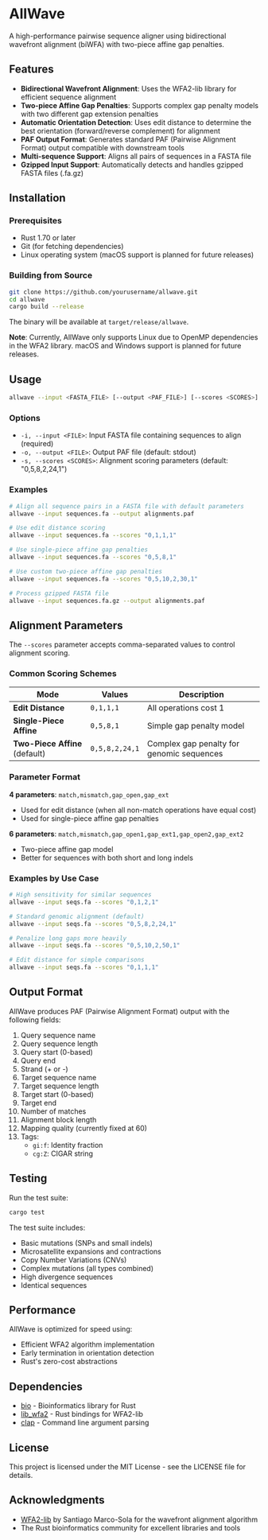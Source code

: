 # AllWave

A high-performance pairwise sequence aligner using bidirectional wavefront alignment (biWFA) with two-piece affine gap penalties.

## Features

- **Bidirectional Wavefront Alignment**: Uses the WFA2-lib library for efficient sequence alignment
- **Two-piece Affine Gap Penalties**: Supports complex gap penalty models with two different gap extension penalties
- **Automatic Orientation Detection**: Uses edit distance to determine the best orientation (forward/reverse complement) for alignment
- **PAF Output Format**: Generates standard PAF (Pairwise Alignment Format) output compatible with downstream tools
- **Multi-sequence Support**: Aligns all pairs of sequences in a FASTA file
- **Gzipped Input Support**: Automatically detects and handles gzipped FASTA files (.fa.gz)

## Installation

### Prerequisites

- Rust 1.70 or later
- Git (for fetching dependencies)
- Linux operating system (macOS support is planned for future releases)

### Building from Source

```bash
git clone https://github.com/yourusername/allwave.git
cd allwave
cargo build --release
```

The binary will be available at `target/release/allwave`.

**Note**: Currently, AllWave only supports Linux due to OpenMP dependencies in the WFA2 library. macOS and Windows support is planned for future releases.

## Usage

```bash
allwave --input <FASTA_FILE> [--output <PAF_FILE>] [--scores <SCORES>]
```

### Options

- `-i, --input <FILE>`: Input FASTA file containing sequences to align (required)
- `-o, --output <FILE>`: Output PAF file (default: stdout)
- `-s, --scores <SCORES>`: Alignment scoring parameters (default: "0,5,8,2,24,1")

### Examples

```bash
# Align all sequence pairs in a FASTA file with default parameters
allwave --input sequences.fa --output alignments.paf

# Use edit distance scoring
allwave --input sequences.fa --scores "0,1,1,1"

# Use single-piece affine gap penalties
allwave --input sequences.fa --scores "0,5,8,1"

# Use custom two-piece affine gap penalties
allwave --input sequences.fa --scores "0,5,10,2,30,1"

# Process gzipped FASTA file
allwave --input sequences.fa.gz --output alignments.paf
```

## Alignment Parameters

The `--scores` parameter accepts comma-separated values to control alignment scoring.

### Common Scoring Schemes

| Mode | Values | Description |
|------|--------|-------------|
| **Edit Distance** | `0,1,1,1` | All operations cost 1 |
| **Single-Piece Affine** | `0,5,8,1` | Simple gap penalty model |
| **Two-Piece Affine** (default) | `0,5,8,2,24,1` | Complex gap penalty for genomic sequences |

### Parameter Format

**4 parameters**: `match,mismatch,gap_open,gap_ext`
- Used for edit distance (when all non-match operations have equal cost)
- Used for single-piece affine gap penalties

**6 parameters**: `match,mismatch,gap_open1,gap_ext1,gap_open2,gap_ext2`
- Two-piece affine gap model
- Better for sequences with both short and long indels

### Examples by Use Case

```bash
# High sensitivity for similar sequences
allwave --input seqs.fa --scores "0,1,2,1"

# Standard genomic alignment (default)
allwave --input seqs.fa --scores "0,5,8,2,24,1"

# Penalize long gaps more heavily
allwave --input seqs.fa --scores "0,5,10,2,50,1"

# Edit distance for simple comparisons
allwave --input seqs.fa --scores "0,1,1,1"
```

## Output Format

AllWave produces PAF (Pairwise Alignment Format) output with the following fields:
1. Query sequence name
2. Query sequence length
3. Query start (0-based)
4. Query end
5. Strand (+ or -)
6. Target sequence name
7. Target sequence length
8. Target start (0-based)
9. Target end
10. Number of matches
11. Alignment block length
12. Mapping quality (currently fixed at 60)
13. Tags:
    - `gi:f`: Identity fraction
    - `cg:Z`: CIGAR string

## Testing

Run the test suite:

```bash
cargo test
```

The test suite includes:
- Basic mutations (SNPs and small indels)
- Microsatellite expansions and contractions
- Copy Number Variations (CNVs)
- Complex mutations (all types combined)
- High divergence sequences
- Identical sequences

## Performance

AllWave is optimized for speed using:
- Efficient WFA2 algorithm implementation
- Early termination in orientation detection
- Rust's zero-cost abstractions

## Dependencies

- [bio](https://github.com/rust-bio/rust-bio) - Bioinformatics library for Rust
- [lib_wfa2](https://github.com/AndreaGuarracino/lib_wfa2) - Rust bindings for WFA2-lib
- [clap](https://github.com/clap-rs/clap) - Command line argument parsing

## License

This project is licensed under the MIT License - see the LICENSE file for details.

## Acknowledgments

- [WFA2-lib](https://github.com/smarco/WFA2-lib) by Santiago Marco-Sola for the wavefront alignment algorithm
- The Rust bioinformatics community for excellent libraries and tools